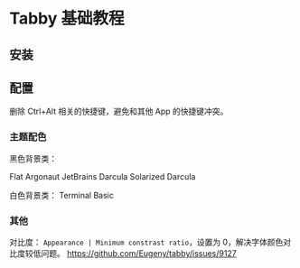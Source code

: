 # Tabby 基础教程


## 安装


## 配置

删除 Ctrl+Alt 相关的快捷键，避免和其他 App 的快捷键冲突。


### 主题配色

黑色背景类：

Flat
Argonaut
JetBrains Darcula
Solarized Darcula

白色背景类：
Terminal Basic


### 其他

对比度：
`Appearance | Minimum constrast ratio`，设置为 0，解决字体颜色对比度较低问题。 https://github.com/Eugeny/tabby/issues/9127


